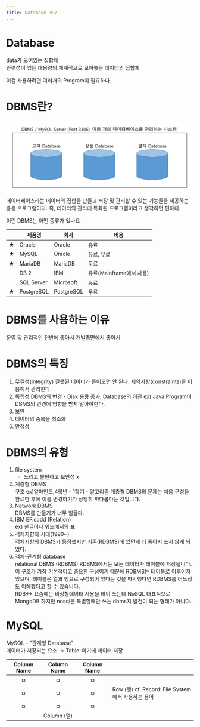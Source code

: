 ```yaml
---
title: Database 개요
---
```


# Database
data가 모여있는 집합체  
관련성이 있는 대용량의 체계적으로 모아놓은 데이터의 집합체

이걸 사용하려면 여러개의 Program이 필요하다.

# DBMS란?
![Overview](Assets/overview.png)
데이터베이스라는 데이터의 집합을 만들고 저장 및 관리할 수 있는 기능들을 제공하는 응용 프로그램이다. 즉, 데이터의 관리에 특화된 프로그램이라고 생각하면 편하다.  

이런 DBMS는 어떤 종류가 있나요

|      |제품명    |회사      |비용                    |
|:----:|----------|----------|------------------------|
|★    |Oracle    |Oracle    |유료                    | 
|★    |MySQL     |Oracle    |유료, 무료              |  
|★    |MariaDB   |MariaDB   |무료                    |
|      |DB 2      |IBM       |유료(Mainframe에서 사용)| 
|      |SQL Server|Microsoft |유료                    |
|★    |PostgreSQL|PostgreSQL|무료                    | 

# DBMS를 사용하는 이유
운영 및 관리적인 전반에 좋아서
개발측면에서 좋아서

# DBMS의 특징
1. 무결성(Integrity)
잘못된 데이터가 들어오면 안 된다. 제약사항(constraints)을 이용해서 관리한다.
2. 독립성
DBMS의 변경 - Disk 용량 증가, Database의 이관
ex) Java Program이 DBMS의 변경에 영향을 받지 말아야한다.
3. 보안
4. 데이터의 중복을 최소화
5. 안정성

# DBMS의 유형
1. file system
   - 느리고 불편하고 보안성 x
2. 계층형 DBMS  
구조 ex)알마인드,4학년 - 1학기 - 알고리즘
계층형 DBMS의 문제는 처음 구성을 완료한 후에 이를 변경하기가 상당히 까다롭다는 것입니다.
3. Network DBMS   
DBMS를 만들기가 너무 힘들다.
4. IBM EF.codd (Relation)  
ex) 한글이나 워드에서의 표 
5. 객체지향의 시대(1990~)  
객체지향의 DBMS가 등장했지만 기존(RDBMS)에 있던게 더 좋아서 쓰지 않게 되었다.
6. 객체-관계형 database  
relational DBMS (RDBMS)
RDBMS에서는 모든 데이터가 테이블에 저장됩니다. 이 구조가 가장 기본적이고 중요한 구성이기 때문에 RDBMS는 테이블로 이루어져 있으며, 테이블은 열과 행으로 구성되어 있다는 것을 파악했다면 RDBMS를 어느정도 이해했다고 할 수 있습니다.  
RDB<-> 요즘에는 비정형데이터 사용을 많이 쓰는데 NoSQL 대표적으로 MongoDB
하지만 nosql은 특별할때만 쓰는 dbms지 발전이 되는 형태가 아니다.

# MySQL
MySQL - "관계형 Database"  
데이터가 저장되는 요소 -> Table-여기에 데이터 저장

|Column Name|Column Name|Column Name| |
|:---------:|:---------:|:---------:|-|
|ㅁ         |ㅁ         |ㅁ         | |
|ㅁ         |ㅁ         |ㅁ         |Row (행) cf. Record: File System에서 사용하는 용어|
|ㅁ         |ㅁ         |ㅁ         | |
|           |Column (열)|           | |